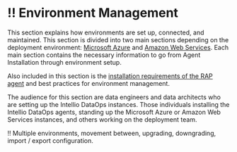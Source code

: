 # !! Environment Management

This section explains how environments are set up, connected, and maintained. This section is divided into two main sections depending on the deployment environment: [Microsoft Azure](deployment-to-microsoft-azure/) and [Amazon Web Services](deployment-to-amazon-web-services/). Each main section contains the necessary information to go from Agent Installation through environment setup.

Also included in this section is the [installation requirements of the RAP agent](installing-a-new-rap-agent/) and best practices for environment management.

The audience for this section are data engineers and data architects who are setting up the Intellio DataOps instances. Those individuals installing the Intellio DataOps agents, standing up the Microsoft Azure or Amazon Web Services instances, and others working on the deployment team.

!! Multiple environments, movement between, upgrading, downgrading, import / export configuration.


